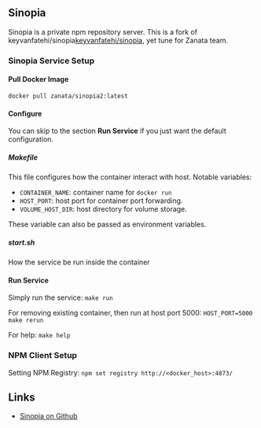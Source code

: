 ## Sinopia

Sinopia is a private npm repository server.
This is a fork of keyvanfatehi/sinopia[keyvanfatehi/sinopia](https://github.com/keyvanfatehi/sinopia), yet tune for Zanata team.

### Sinopia Service Setup

#### Pull Docker Image

`docker pull zanata/sinopia2:latest`

#### Configure
You can skip to the section **Run Service** if you just want the default 
configuration.

##### Makefile
This file configures how the container interact with host.
Notable variables:

* `CONTAINER_NAME`: container name for `docker run`
* `HOST_PORT`: host port for container port forwarding.
* `VOLUME_HOST_DIR`: host directory for volume storage.

These variable can also be passed as environment variables.

##### start.sh
How the service be run inside the container

#### Run Service
Simply run the service:
`make run`

For removing existing container, then run at host port 5000:
`HOST_PORT=5000 make rerun`

For help:
`make help`

### NPM Client Setup

Setting NPM Registry:
`npm set registry http://<docker_host>:4873/`

## Links

* [Sinopia on Github](https://github.com/rlidwka/sinopia)
